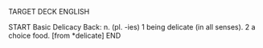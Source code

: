 TARGET DECK
ENGLISH

START
Basic
Delicacy
Back: n. (pl. -ies) 1 being delicate (in all senses). 2 a choice food. [from *delicate]
END
